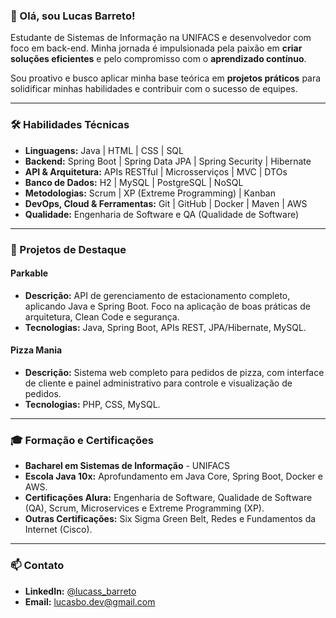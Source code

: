 ### 👋 Olá, sou Lucas Barreto!

Estudante de Sistemas de Informação na UNIFACS e desenvolvedor com foco em back-end. Minha jornada é impulsionada pela paixão em **criar soluções eficientes** e pelo compromisso com o **aprendizado contínuo**.

Sou proativo e busco aplicar minha base teórica em **projetos práticos** para solidificar minhas habilidades e contribuir com o sucesso de equipes.

---

### 🛠️ Habilidades Técnicas

- **Linguagens:** Java | HTML | CSS | SQL
- **Backend:** Spring Boot | Spring Data JPA | Spring Security | Hibernate
- **API & Arquitetura:** APIs RESTful | Microsserviços | MVC | DTOs
- **Banco de Dados:** H2 | MySQL | PostgreSQL | NoSQL
- **Metodologias:** Scrum | XP (Extreme Programming) |  Kanban
- **DevOps, Cloud & Ferramentas:** Git | GitHub | Docker | Maven | AWS
- **Qualidade:** Engenharia de Software e QA (Qualidade de Software)

---

### 🚀 Projetos de Destaque

#### **Parkable**

- **Descrição:** API de gerenciamento de estacionamento completo, aplicando Java e Spring Boot. Foco na aplicação de boas práticas de arquitetura, Clean Code e segurança.
- **Tecnologias:** Java, Spring Boot, APIs REST, JPA/Hibernate, MySQL.

#### **Pizza Mania**

- **Descrição:** Sistema web completo para pedidos de pizza, com interface de cliente e painel administrativo para controle e visualização de pedidos.
- **Tecnologias:** PHP, CSS, MySQL.

---

### 🎓 Formação e Certificações

- **Bacharel em Sistemas de Informação** - UNIFACS
- **Escola Java 10x:** Aprofundamento em Java Core, Spring Boot, Docker e AWS.
- **Certificações Alura:** Engenharia de Software, Qualidade de Software (QA), Scrum, Microservices e Extreme Programming (XP).
- **Outras Certificações:** Six Sigma Green Belt, Redes e Fundamentos da Internet (Cisco).

---

### 📫 Contato

- **LinkedIn:** [@lucass_barreto](https://www.linkedin.com/in/lucass-barreto/)
- **Email:** lucasbo.dev@gmail.com
